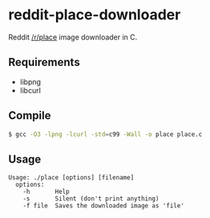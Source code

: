 # reddit-place-downloader

Reddit [/r/place](https://www.reddit.com/r/place) image downloader in C.

## Requirements
- libpng
- libcurl

## Compile
```bash
$ gcc -O3 -lpng -lcurl -std=c99 -Wall -o place place.c
```

## Usage
```
Usage: ./place [options] [filename]
  options:
    -h       Help
    -s       Silent (don't print anything)
    -f file  Saves the downloaded image as 'file'
```
